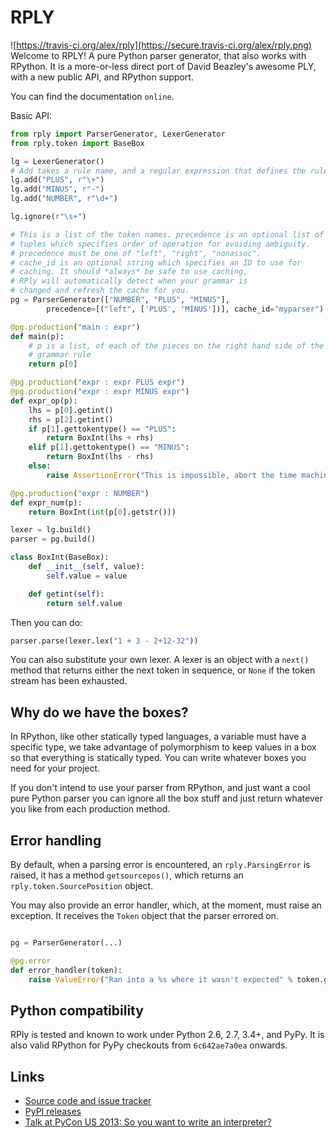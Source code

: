 # RPLY

![https://travis-ci.org/alex/rply](https://secure.travis-ci.org/alex/rply.png)  
Welcome to RPLY! A pure Python parser generator, that also works with RPython.
It is a more-or-less direct port of David Beazley's awesome PLY, with a new
public API, and RPython support.

You can find the documentation `online`.

Basic API:

```python
from rply import ParserGenerator, LexerGenerator
from rply.token import BaseBox

lg = LexerGenerator()
# Add takes a rule name, and a regular expression that defines the rule.
lg.add("PLUS", r"\+")
lg.add("MINUS", r"-")
lg.add("NUMBER", r"\d+")

lg.ignore(r"\s+")

# This is a list of the token names. precedence is an optional list of
# tuples which specifies order of operation for avoiding ambiguity.
# precedence must be one of "left", "right", "nonassoc".
# cache_id is an optional string which specifies an ID to use for
# caching. It should *always* be safe to use caching,
# RPly will automatically detect when your grammar is
# changed and refresh the cache for you.
pg = ParserGenerator(["NUMBER", "PLUS", "MINUS"],
		precedence=[("left", ['PLUS', 'MINUS'])], cache_id="myparser")

@pg.production("main : expr")
def main(p):
	# p is a list, of each of the pieces on the right hand side of the
	# grammar rule
	return p[0]

@pg.production("expr : expr PLUS expr")
@pg.production("expr : expr MINUS expr")
def expr_op(p):
	lhs = p[0].getint()
	rhs = p[2].getint()
	if p[1].gettokentype() == "PLUS":
		return BoxInt(lhs + rhs)
	elif p[1].gettokentype() == "MINUS":
		return BoxInt(lhs - rhs)
	else:
		raise AssertionError("This is impossible, abort the time machine!")

@pg.production("expr : NUMBER")
def expr_num(p):
	return BoxInt(int(p[0].getstr()))

lexer = lg.build()
parser = pg.build()

class BoxInt(BaseBox):
	def __init__(self, value):
		self.value = value

	def getint(self):
		return self.value
```

Then you can do:

```python
parser.parse(lexer.lex("1 + 3 - 2+12-32"))
```

You can also substitute your own lexer. A lexer is an object with a ``next()``
method that returns either the next token in sequence, or ``None`` if the token
stream has been exhausted.

## Why do we have the boxes?

In RPython, like other statically typed languages, a variable must have a
specific type, we take advantage of polymorphism to keep values in a box so
that everything is statically typed. You can write whatever boxes you need for
your project.

If you don't intend to use your parser from RPython, and just want a cool pure
Python parser you can ignore all the box stuff and just return whatever you
like from each production method.

## Error handling

By default, when a parsing error is encountered, an `rply.ParsingError` is
raised, it has a method `getsourcepos()`, which returns an
`rply.token.SourcePosition` object.

You may also provide an error handler, which, at the moment, must raise an
exception. It receives the `Token` object that the parser errored on.

```python

pg = ParserGenerator(...)

@pg.error
def error_handler(token):
	raise ValueError("Ran into a %s where it wasn't expected" % token.gettokentype())
```

## Python compatibility

RPly is tested and known to work under Python 2.6, 2.7, 3.4+, and PyPy. It is
also valid RPython for PyPy checkouts from `6c642ae7a0ea` onwards.

## Links

* [Source code and issue tracker](https://github.com/alex/rply/)
* [PyPI releases](https://pypi.python.org/pypi/rply)
* [Talk at PyCon US 2013: So you want to write an interpreter?](http://pyvideo.org/video/1694/so-you-want-to-write-an-interpreter)
